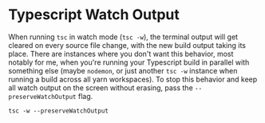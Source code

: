 # Typescript Watch Output

When running `tsc` in watch mode (`tsc -w`), the terminal output will get cleared on every source file change, with the new build output taking its place. There are instances where you don't want this behavior, most notably for me, when you're running your Typescript build in parallel with something else (maybe `nodemon`, or just another `tsc -w` instance when running a build across all yarn workspaces). To stop this behavior and keep all watch output on the screen without erasing, pass the `--preserveWatchOutput` flag.

`tsc -w --preserveWatchOutput`
